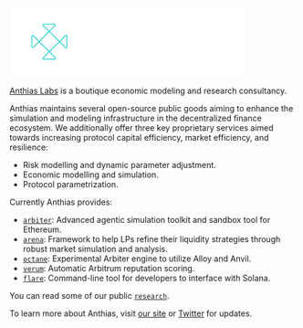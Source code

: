 <picture>
  <img alt="anthias logo" src="https://github.com/anthias-labs/.github/blob/main/logo.svg" width="auto" height="120">
</picture>

<a href="https://www.anthias.xy">Anthias Labs</a> is a boutique economic modeling and research consultancy.

Anthias maintains several open-source public goods aiming to enhance the simulation and modeling infrastructure in the decentralized finance ecosystem. 
We additionally offer three key proprietary services aimed towards increasing protocol capital efficiency, market efficiency, and resilience:
* Risk modelling and dynamic parameter adjustment.
* Economic modelling and simulation.
* Protocol parametrization.

Currently Anthias provides:
* [`arbiter`](https://github.com/anthias-labs/arbiter): Advanced agentic simulation toolkit and sandbox tool for Ethereum.
* [`arena`](https://github.com/anthias-labs/arena): Framework to help LPs refine their liquidity strategies through robust market simulation and analysis.
* [`octane`](https://github.com/anthias-labs/octane): Experimental Arbiter engine to utilize Alloy and Anvil.
* [`verum`](https://github.com/anthias-labs/Arbitrum-Verum): Automatic Arbitrum reputation scoring.
* [`flare`](https://github.com/anthias-labs/flare): Command-line tool for developers to interface with Solana.

You can read some of our public [`research`](https://github.com/anthias-labs/research).


To learn more about Anthias, visit <a href="https://www.anthias.xyz">our site</a> or <a href="https://x.com/anthiasxyz">Twitter</a> for updates.
